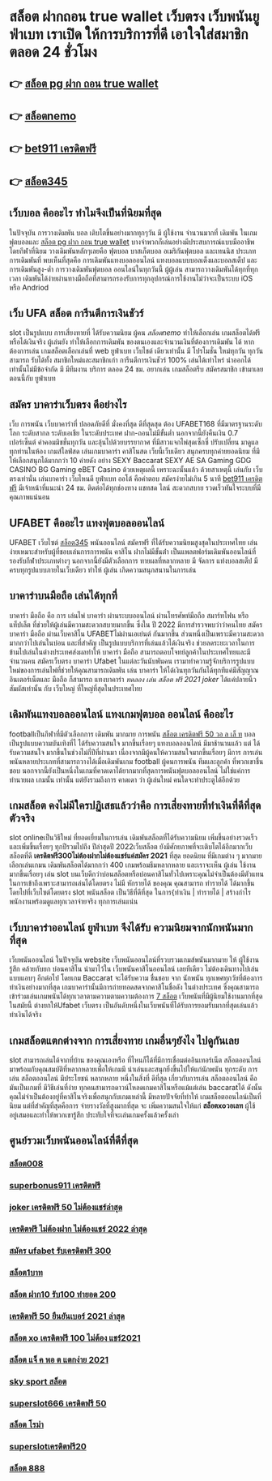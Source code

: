 # สล็อต ฝากถอน true wallet เว็บตรง  เว็บพนันยูฟ่าเบท เราเปิด ให้การบริการที่ดี เอาใจใส่สมาชิกตลอด 24 ชั่วโมง

## 👉 [สล็อต pg ฝาก ถอน true wallet](https://www.ufaeat.com/)
## 👉 [สล็อตnemo](https://www.ufaeat.com/ทางเข้ายูฟ่าเบท-ufabet/)
## 👉 [bet911 เครดิตฟรี](https://www.ufaeat.com/ufabet-master-login/)
## 👉 [สล็อต345](https://www.ufaeat.com/ทางเข้ายูฟ่าเบท-ufabet/)

## เว็บบอล  คืออะไร  ทำไมจึงเป็นที่นิยมที่สุด

ในปัจจุบัน การวางเดิมพัน บอล เติบโตขึ้นอย่างมากทุกๆวัน มี ผู้ใช้งาน จำนวนมากที่ เดิมพัน ในเกมฟุตบอลและ [สล็อต pg ฝาก ถอน true wallet](https://www.ufaeat.com/ทางเข้ายูฟ่าเบท-ufabet/) บางจำพวกก็เล่นอย่างมีประสบการณ์แบบมืออาชีพ โดยกีฬาที่นิยม วางเดิมพันหลักๆเลยคือ ฟุตบอล บาสเก็ตบอล อเมริกันฟุตบอล และเทนนิส ประเภทการเดิมพันที่ พบเห็นที่สุดคือ การเดิมพันแทงบอลออนไลน์  แทงบอลแบบบอลเต็งและบอลสเต็ป และการเดิมพันสูง-ต่ำ การวางเดิมพันฟุตบอล ออนไลน์ในทุกวันนี้  ผู้ผู้เล่น สามารถวางเดิมพันได้ทุกที่ทุกเวลา เดิมพันได้ง่ายผ่านทางมือถือที่สามารถรองรับการทุกอุปกรณ์การใช้งานไม่ว่าจะเป็นระบบ iOS หรือ Andriod

## เว็บ UFA สล็อต  การีนตีการเงินชัวร์

 slot เป็นรูปแบบ การเสี่ยงทายที่  ได้รับความนิยม ผู้คน *สล็อตnemo*  ทำให้เลือกเล่น เกมสล็อตได้ฟรีหรือได้เงินจริง ผู้เล่นยัง  ทำให้เลือกการเดิมพัน ของตนเองและจำนวนเงินที่ต้องการเดิมพัน ได้ หากต้องการเล่น เกมสล็อตเลือกเล่นที่ web  ยูฟ่าเบท  เว็บไชต์ เดียวเท่านั้น มี โปรโมชั่น  ใหม่ทุกวัน ทุกวัน สามารถ รับได้ทั้ง สมาชิกใหม่และสมาชิกเก่า การีนตีการเงินชัวร์ 100% เล่นได้เท่าไหร่ นำออกได้เท่านั้นไม่มีข้อจำกัด มี มีทีมงาน บริการ ตลอด 24 ชม.   อยากเล่น เกมสล็อตรีบ สมัครสมาชิก เข้ามาเลยตอนนี้กับ ยูฟ่าเบท 


## สมัคร บาคาร่าเว็บตรง ดีอย่างไร 

 เว็บ การพนัน  เว็บบาคาร่าที่ ปลอดภัยดีที่ มั่งคงที่สุด ดีที่สุดสุด ต้อง UFABET168 ที่มีมาตรฐานระดับโลก ระดับสากล ระดับเอเชีย ในระดับประเทศ  ฝาก-ถอนไม่มีขั้นต่ำ  นอกจากนี้ยังคืนเงิน 0.7 เปอร์เซ็นต์ ค่าคอมมิชชั่นทุกวัน  และลุ้นไปด้วยบรรยากาศ ที่มีสาวแจกไพ่สุดเซ็กซี่ ปรับเปลี่ยน มาดูแลทุกท่านในห้อง เกมส์ไลฟ์สด เล่นเกมบาคาร่า คาสิโนสด เว็บนี้เว็บเดียว สนุกครบทุกค่ายยอดนิยม ที่มีให้เลือกสนุกได้มากกว่า 10 ค่ายดัง  อย่าง SEXY Baccarat SEXY AE SA Gaming GDG CASINO BG Gaming eBET Casino ด้วยเหตุผลนี้ เพราะฉะนั้นแล้ว ด้วยสาเหตุนี้ เล่นกับ เว็บตรงเท่านั่น เล่นบาคาร่า เว็บไหนดี  ยูฟ่าเบท ออโต้ คือคำตอบ สมัครง่ายไม่เกิน 5 นาที [bet911 เครดิตฟรี](https://www.ufaeat.com/ทางเข้ายูฟ่าเบท-ufabet/) มีเจ้าหน้าที่แนะนำ 24 ชม. ติดต่อได้ทุกช่องทาง แชทสด ไลน์ สะดวกสบาย รวดเร็วทันใจระบบที่มีคุณภาพแน่นอน


## UFABET คืออะไร  แทงฟุตบอลออนไลน์


UFABET เว็บไซต์  [สล็อต345](https://www.ufaeat.com/regis-ufabet-master-free/)  พนันออนไลน์ สมัครฟรี  ที่ได้รับความนิยมสูงสุดในประเทศไทย เล่นง่ายเหมาะสำหรับผู้ที่ชอบเล่นการการพนัน  คาสิโน ฝากไม่มีขั้นต่ํา  เป็นแพลตฟอร์มเดิมพันออนไลน์ที่รองรับกีฬาประเภทต่างๆ นอกจากนี้ยังมีตัวเลือกการ ทายผลที่หลากหลาย มี จัดการ  แท่งบอลสเต็ป  มีครบทุกรูปแบบภายในเว็บเดียว ทำให้  ผู้เล่น เกิดความสนุกสนานในการเล่น


##  บาคาร่าบนมือถือ เล่นได้ทุกที่ 

บาคาร่า มือถือ คือ การ เล่นไพ่ บาคาร่า ผ่านระบบออนไลน์ ผ่านโทรศัพท์มือถือ สมาร์ทโฟน หรือ แท็ปเล็ต ที่ช่วยให้ผู้เล่นมีความสะดวกสบายมากขึ้น ซึ่งใน  ปี 2022 มีการสำรวจพบว่าว่าคนไทย สมัครบาคาร่า มือถือ ผ่านเว็บคาสิโน UFABETไม่ผ่านเอเย่นต์  กันมากขึ้น ส่วนหนึ่งเป็นเพราะมีความสะดวกมากกว่าไปเล่นในบ่อน และที่สำคัญ เป็นรูปแบบบริการที่เล่นแล้วได้เงินจริง ช่วยลดระยะเวลาในการข้ามไปเล่นในต่างประเทศส่งผลทำให้ บาคาร่า มือถือ สามารถตอบโจทย์ลูกค้าในประเทศไทยและมีจำนวนคน  สมัครเว็บตรง บาคาร่า Ufabet  ในแต่ละวันนับพันคน เรามาทำความรู้จักบริการรูปแบบใหม่ของการเล่นไพ่ที่ช่วยให้คุณสามารถเดิมพัน  เล่น บาคาร่า ให้ได้เงินทุกวันกันได้ทุกทีแค่มีสัญญาณอินเตอร์เน็ตและ มือถือ ก็สามารถ แทงบาคาร่า *ทดลอง เล่น สล็อต ฟรี 2021 joker* ได้แค่ปลายนิ้วสัมผัสเท่านั้น กับ  เว็บใหญ่ ที่ใหญ่ที่สุดในประเทศไทย


##  เดิมพันแทงบอลออนไลน์ แทงเกมฟุตบอล  ออนไลน์ คืออะไร

 footballเป็นกีฬาที่มีตัวเลือกการ เดิมพัน มากมาย การพนัน [สล็อต เครดิตฟรี 50 วอ ล เล็ ท](https://www.ufaeat.com/register/) บอล  เป็นรูปแบบความบันเทิงที่ไ ได้รับความสนใจ มากขึ้นเรื่อยๆ  แทงบอลออนไลน์  มีมาช้านานแล้ว แต่ ได้รับความสนใจ มากขึ้นในช่วงไม่กี่ปีที่ผ่านมา เนื่องจากมีผู้คนให้ความสนใจมากขึ้นเรื่อยๆ มีการ การเล่นพนันหลายประเภทที่สามารถวางได้เมื่อเดิมพันเกม football ผู้คนการพนัน ทีมและลูกค้า ที่พวกเขาชื่นชอบ นอกจากนี้ยังเป็นหนึ่งในเกมที่คาดเดาได้ยากมากที่สุดการพนันฟุตบอลออนไลน์   ไม่ใช่แค่การทำนายผล เกมนั้น เท่านั้น แต่ยังรวมถึงการ คาดเดา ว่า ผู้เล่นใหม่ คนใดจะทำประตูได้อีกด้วย

##  เกมสล็อต คงไม่มีใครปฏิเสธแล้วว่าคือ การเสี่ยงทายที่ทำเงินที่ดีที่สุดตัวจริง

 slot onlineเป็นวิธีใหม่  ที่ยอดเยี่ยมในการเล่น เดิมพันสล็อตที่ได้รับความนิยม  เพิ่มขึ้นอย่างรวดเร็ว และเพิ่มขึ้นเรื่อยๆ ทุกปีรวมไปถึง ปีล่าสุดปี 2022เว็บสล็อต  ยังมีศักยภาพที่จะเติบโตได้อีกมากเว็บสล็อตที่ดี **เครดิตฟรี300ไม่ต้องฝากไม่ต้องแชร์แค่สมัคร 2021** ที่สุด ยอดนิยม ที่มีเกมต่าง ๆ มากมาย เลือกเล่นเกมน เดิมพันสล็อตได้มากกว่า 400 เกมพร้อมธีมหลากหลาย และเราจะเห็น ผู้เล่น ใช้งานมากขึ้นเรื่อยๆ เล่น slot บนเว็บดีกว่าบ่อนสล็อตหรือบ่อนคาสิโนทั่วไปเพราะคุณไม่จำเป็นต้องมีตัวแทน ในการเข้าถึงเพราะสามารถเล่นได้โดยตรง ไม่มี หักรายได้ ของคุณ คุณสามารถ ทำรายได้ ได้มากขึ้นโดยไปที่เว็บไซต์โดยตรง slot พนันสล็อต เป็นวิธีที่ดีที่สุด ในการ{ทำเงิน | ทำรายได้ | สร้างกำไร พนักงานพร้อมดูแลทุกเวลาจ่ายจริง ทุกการเล่นแน่น

## เว็บบาคาร่าออนไลน์  ยูฟ่าเบท จึงได้รับ ความนิยมจากนักพนันมากที่สุด

เว็บพนันออนไลน์  ในปัจจุบัน  website เว็บพนันออนไลน์ที่รวบรวมเกมส์พนันมากมาย  ให้ ผู้ใช้งานรู้สึก คล้ายกับยก บ่อนคาสิโน นำมาไว้ใน เว็บพนันคาสิโนออนไลน์ เลยทีเดียว ไม่ต้องเดินทางไปเล่นแบบแอบๆ อีกต่อไป โดยเกม Baccarat จะได้รับความ ชื่นชอบ จาก นักพนัน  ทุกเพศทุกวัยที่ต้องการ ทำเงินอย่างมากที่สุด เกมบาคาร่านั้นมีการถ่ายทอดสดจากคาสิโนชื่อดัง ในต่างประเทศ ซึ่งคุณสามารถเข้าร่วมเล่นเกมพนันได้ทุกเวลาตามความตามความต้องการ  [7 สล็อต](https://www.ufaeat.com/regis-ufabet-master-free/) เว็บพนันที่มีผู้นิยมใช้งานมากที่สุด ในสมัยนี้  ต่างยกให้Ufabet เว็บตรง  เป็นอันดับหนึ่งในเว็บพนันที่ได้รับการยอมรับมากที่สุดเล่นแล้ว ทำเงินได้จริง 


##  เกมสล็อตแตกต่างจาก การเสี่ยงทาย เกมอื่นๆยังไง ไปดูกันเลย

 slot สามารถเล่นได้จากที่บ้าน ของคุณเองหรือ ที่ไหนก็ได้ที่มีการเชื่อมต่ออินเทอร์เน็ต  สล็อตออนไลน์  มาพร้อมกับคุณสมบัติที่หลากหลายเพื่อให้เกมมี น่าเล่นและสนุกยิ่งขึ้นไปให้แก่นักพนัน ทุกระดับ การเล่น สล็อตออนไลน์  มีประโยชน์ หลากหลาย หนึ่งในสิ่งที่ ดีที่สุด เกี่ยวกับการเล่น สล็อตออนไลน์ คือมันเป็นเกมที่ มีวิธีเล่นที่ง่าย  ทุกคนสามารถดาวน์โหลดเกมคาสิโนหรือแม้แต่เล่น baccaratได้ ดังนั้นคุณไม่จำเป็นต้องอยู่ที่คาสิโนจริงเพื่อสนุกกับเกมเหล่านี้ มีหลายปัจจัยที่ทำให้ เกมสล็อตออนไลน์เป็นที่นิยม แต่ที่สำคัญที่สุดคือการ จ่ายรางวัลที่สูงมากที่สุด จะ เพิ่มความสนใจให้แก่ **สล็อตxoวอเลท** ผู้ใช้ อยู่เสมอและทำให้พวกเขารู้สึก ประทับใจที่จะเล่นเกมครั้งแล้วครั้งเล่า


## ศูนย์รวมเว็บพนันออนไลน์ที่ดีที่สุด

### [สล็อต008](https://atom.io/themes/UFAEAT%20ทางเข้า%20เว็บตรง%20UFABET%20รวม%20superslot%20เครดิตฟรี%2050%20ไม่ต้องแชร์%20008%20สล็อต%20สมัครฟรี%20ฟรีเครดิต%20100%)
### [superbonus911 เครดิตฟรี](https://atom.io/themes/UFAEAT%20ทางเข้า%20เว็บตรง%20UFABET%20hungry%20purry%20888%20เครดิตฟรี%2050%20ฟรี%20008%20สล็อต%20สมัครฟรี%20ฟรีเครดิต%20100%)
### [joker เครดิตฟรี 50 ไม่ต้องแชร์ล่าสุด](https://atom.io/themes/UFAEAT%20ทางเข้า%20เว็บตรง%20UFABET%20ซุปเปอร์%20สล็อต%20เครดิตฟรี%2050%20ถอนได้%20300%20008%20สล็อต%20สมัครฟรี%20ฟรีเครดิต%20100%)
### [เครดิตฟรี ไม่ต้องฝาก ไม่ต้องแชร์ 2022 ล่าสุด](https://atom.io/themes/UFAEAT%20ทางเข้า%20เว็บตรง%20UFABET%20ambbet%2088เครดิตฟรี%20008%20สล็อต%20สมัครฟรี%20ฟรีเครดิต%20100%)
### [สมัคร ufabet รับเครดิตฟรี 300](https://atom.io/themes/UFAEAT%20ทางเข้า%20เว็บตรง%20UFABET%20สล็อต%20pg%20ทดลองเล่น%20008%20สล็อต%20สมัครฟรี%20ฟรีเครดิต%20100%)
### [สล็อต1บาท](https://atom.io/themes/UFAEAT%20ทางเข้า%20เว็บตรง%20UFABET%20sagame%20เครดิตฟรี%20100%20008%20สล็อต%20สมัครฟรี%20ฟรีเครดิต%20100%)
### [สล็อต ฝาก10 รับ100 ทำยอด 200](https://atom.io/themes/UFAEAT%20ทางเข้า%20เว็บตรง%20UFABET%20y9เครดิตฟรี147%20008%20สล็อต%20สมัครฟรี%20ฟรีเครดิต%20100%)
### [เครดิตฟรี 50 ยืนยันเบอร์ 2021 ล่าสุด](https://atom.io/themes/UFAEAT%20ทางเข้า%20เว็บตรง%20UFABET%20เดโม่%20สล็อต%20008%20สล็อต%20สมัครฟรี%20ฟรีเครดิต%20100%)
### [สล็อต xo เครดิตฟรี 100 ไม่ต้อง แชร์2021](https://atom.io/themes/UFAEAT%20ทางเข้า%20เว็บตรง%20UFABET%20ทางเข้าwwluck%20เครดิตฟรี%20150%20บาท%20008%20สล็อต%20สมัครฟรี%20ฟรีเครดิต%20100%)
### [สล็อต แจ็ ค พอ ต แตกง่าย 2021](https://atom.io/themes/UFAEAT%20ทางเข้า%20เว็บตรง%20UFABET%20winner%20เครดิตฟรี%20100%20บาท%20008%20สล็อต%20สมัครฟรี%20ฟรีเครดิต%20100%)
### [sky sport สล็อต](https://atom.io/themes/UFAEAT%20ทางเข้า%20เว็บตรง%20UFABET%20สล็อต%20wallet%20เครดิตฟรี%20008%20สล็อต%20สมัครฟรี%20ฟรีเครดิต%20100%)
### [superslot666 เครดิตฟรี 50](https://atom.io/themes/UFAEAT%20ทางเข้า%20เว็บตรง%20UFABET%20ซุปเปอร์%20สล็อต%20008%20สล็อต%20สมัครฟรี%20ฟรีเครดิต%20100%)
### [สล็อต โรม่า](https://atom.io/themes/UFAEAT%20ทางเข้า%20เว็บตรง%20UFABET%20คิง%20สล็อต%20008%20สล็อต%20สมัครฟรี%20ฟรีเครดิต%20100%)
### [superslotเครดิตฟรี20](https://atom.io/themes/UFAEAT%20ทางเข้า%20เว็บตรง%20UFABET%20asia999%20เครดิตฟรี%2040%20008%20สล็อต%20สมัครฟรี%20ฟรีเครดิต%20100%)
### [สล็อต 888](https://atom.io/themes/UFAEAT%20ทางเข้า%20เว็บตรง%20UFABET%20สล็อต%20ufabet%20008%20สล็อต%20สมัครฟรี%20ฟรีเครดิต%20100%)